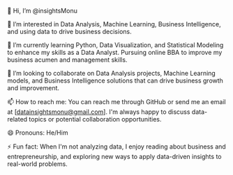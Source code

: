 👋 Hi, I’m @insightsMonu

👀 I’m interested in Data Analysis, Machine Learning, Business Intelligence, and using data to drive business decisions.

🌱 I’m currently learning Python, Data Visualization, and Statistical Modeling to enhance my skills as a Data Analyst. Pursuing online BBA to improve my business acumen and management skills.

💞️ I’m looking to collaborate on Data Analysis projects, Machine Learning models, and Business Intelligence solutions that can drive business growth and improvement.

📫 How to reach me: You can reach me through GitHub or send me an email at [datainsightsmonu@gmail.com]. I'm always happy to discuss data-related topics or potential collaboration opportunities.

😄 Pronouns: He/Him

⚡ Fun fact: When I'm not analyzing data, I enjoy reading about business and entrepreneurship, and exploring new ways to apply data-driven insights to real-world problems.
